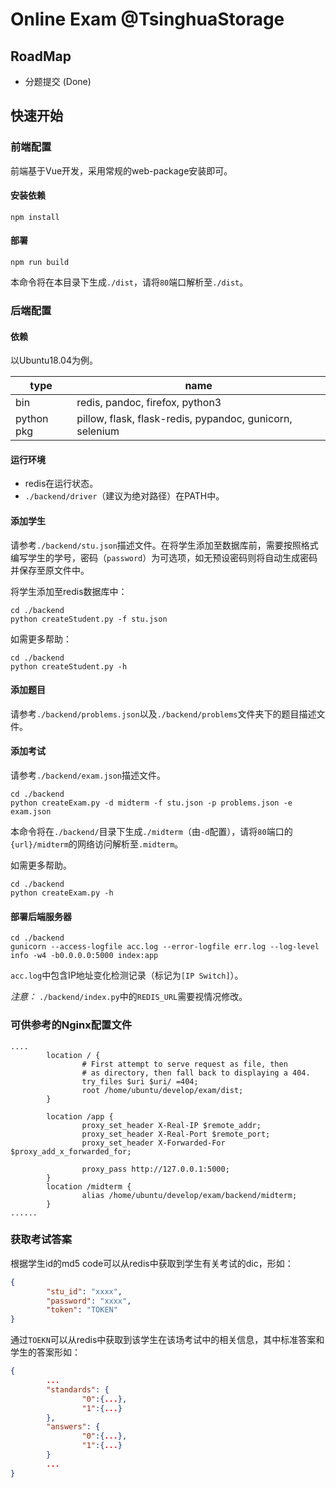 # Online Exam @TsinghuaStorage

## RoadMap

- 分题提交 (Done)



## 快速开始
### 前端配置
前端基于Vue开发，采用常规的web-package安装即可。
#### 安装依赖
```
npm install
```
#### 部署
```
npm run build
```
本命令将在本目录下生成`./dist`，请将`80`端口解析至`./dist`。

### 后端配置

#### 依赖
以Ubuntu18.04为例。

| type | name |
| --- | --- |
| bin | redis, pandoc, firefox, python3 |
| python pkg | pillow, flask, flask-redis, pypandoc, gunicorn, selenium |

#### 运行环境
- redis在运行状态。
- `./backend/driver`（建议为绝对路径）在PATH中。

#### 添加学生
请参考`./backend/stu.json`描述文件。在将学生添加至数据库前，需要按照格式编写学生的学号，密码（`password`）为可选项，如无预设密码则将自动生成密码并保存至原文件中。

将学生添加至redis数据库中：
```
cd ./backend
python createStudent.py -f stu.json
```

如需更多帮助：
```
cd ./backend
python createStudent.py -h
```

#### 添加题目
请参考`./backend/problems.json`以及`./backend/problems`文件夹下的题目描述文件。

#### 添加考试
请参考`./backend/exam.json`描述文件。
```
cd ./backend
python createExam.py -d midterm -f stu.json -p problems.json -e exam.json
```
本命令将在`./backend/`目录下生成`./midterm`（由`-d`配置），请将`80`端口的`{url}/midterm`的网络访问解析至`.midterm`。

如需更多帮助。
```
cd ./backend
python createExam.py -h
```

#### 部署后端服务器
```
cd ./backend
gunicorn --access-logfile acc.log --error-logfile err.log --log-level info -w4 -b0.0.0.0:5000 index:app
```
`acc.log`中包含IP地址变化检测记录（标记为`[IP Switch]`）。

*注意：*
`./backend/index.py`中的`REDIS_URL`需要视情况修改。


### 可供参考的Nginx配置文件

```
....
        location / {
                # First attempt to serve request as file, then
                # as directory, then fall back to displaying a 404.
                try_files $uri $uri/ =404;
                root /home/ubuntu/develop/exam/dist;
        }

        location /app {
                proxy_set_header X-Real-IP $remote_addr;
                proxy_set_header X-Real-Port $remote_port;
                proxy_set_header X-Forwarded-For $proxy_add_x_forwarded_for;

                proxy_pass http://127.0.0.1:5000;
        }
        location /midterm {
                alias /home/ubuntu/develop/exam/backend/midterm;
        }
......
```

### 获取考试答案

根据学生id的md5 code可以从redis中获取到学生有关考试的dic，形如：
```json
{
        "stu_id": "xxxx",
        "password": "xxxx",
        "token": "TOKEN"
}
```
通过`TOEKN`可以从redis中获取到该学生在该场考试中的相关信息，其中标准答案和学生的答案形如：
```json
{
        ...
        "standards": {
                "0":{...},
                "1":{...}
        },
        "answers": {
                "0":{...},
                "1":{...}
        }
        ...
}
```
